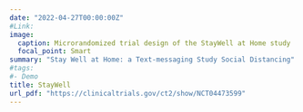 ```yaml
---
date: "2022-04-27T00:00:00Z"
#Link: 
image:
  caption: Microrandomized trial design of the StayWell at Home study
  focal_point: Smart
summary: "Stay Well at Home: a Text-messaging Study Social Distancing" 
#tags:
#- Demo
title: StayWell
url_pdf: "https://clinicaltrials.gov/ct2/show/NCT04473599"
---
```

